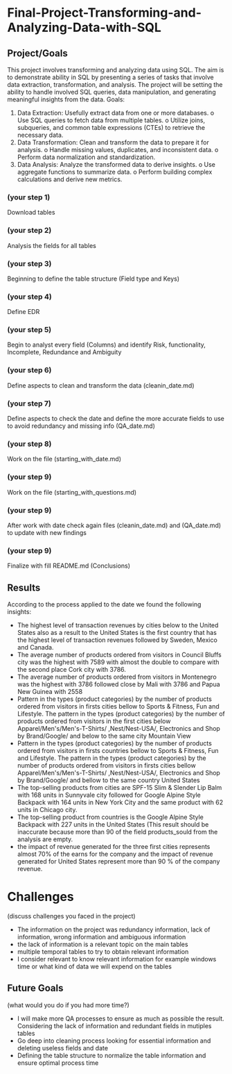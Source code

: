 # Final-Project-Transforming-and-Analyzing-Data-with-SQL

## Project/Goals

This project involves transforming and analyzing data using SQL. The aim is to demonstrate ability in SQL by presenting a series of tasks that involve data extraction, transformation, and analysis. The project will be setting the ability to handle involved SQL queries, data manipulation, and generating meaningful insights from the data.
Goals:
1.	Data Extraction: Usefully extract data from one or more databases.
o	Use SQL queries to fetch data from multiple tables.
o	Utilize joins, subqueries, and common table expressions (CTEs) to retrieve the necessary data.
2.	Data Transformation: Clean and transform the data to prepare it for analysis.
o	Handle missing values, duplicates, and inconsistent data.
o	Perform data normalization and standardization.
3.	Data Analysis: Analyze the transformed data to derive insights.
o	Use aggregate functions to summarize data.
o	Perform building complex calculations and derive new metrics.


### (your step 1)
 Download tables 
### (your step 2) 
 Analysis the fields for all tables 
### (your step 3) 
 Beginning to define the table structure (Field type and Keys)
### (your step 4) 
 Define EDR
### (your step 5) 
 Begin to analyst every field (Columns) and identify Risk, functionality, Incomplete, Redundance and Ambiguity 		
### (your step 6) 
 Define aspects to clean and transform the data (cleanin_date.md)
### (your step 7) 
 Define aspects to check the date and define the more accurate fields to use to avoid redundancy and missing info (QA_date.md)
### (your step 8) 
 Work on the file (starting_with_date.md)
### (your step 9)
 Work on the file (starting_with_questions.md)
### (your step 9)
 After work with date check again files (cleanin_date.md) and (QA_date.md) to update with new findings
### (your step 9)
 Finalize with fill README.md (Conclusions)

## Results
According to the process applied to the date we found the following insights:

- The highest level of transaction revenues by cities below to the United States also as a result to the United States
  is the first country that has the highest level of transaction revenues followed by Sweden, Mexico and Canada.
- The average number of products ordered from visitors in Council Bluffs city was the highest with 7589 with almost 
  the double to compare with the second place Cork city with 3786.
- The average number of products ordered from visitors in Montenegro was the highest with 3786 followed close by Mali with 3786
  and Papua New Guinea with 2558
- Pattern in the types (product categories) by the number of products ordered from visitors in  firsts cities bellow to 
  Sports & Fitness, Fun and Lifestyle. The pattern in the types (product categories) by the number of products ordered from visitors
  in the first cities below Apparel/Men's/Men's-T-Shirts/ ,Nest/Nest-USA/, Electronics and Shop by Brand/Google/ and below to the same city 
  Mountain View
- Pattern in the types (product categories) by the number of products ordered from visitors in  firsts countries bellow to 
  Sports & Fitness, Fun and Lifestyle. The pattern in the types (product categories) by the number of products ordered from visitors
  in  firsts cities bellow Apparel/Men's/Men's-T-Shirts/ ,Nest/Nest-USA/, Electronics and Shop by Brand/Google/ and bellow to the same country 
  United States 
- The top-selling products from cities are SPF-15 Slim & Slender Lip Balm with 168 units in Sunnyvale city followed for
  Google Alpine Style Backpack with 164 units in New York City and the same product with 62 units in Chicago city.
- The top-selling product from countries is the Google Alpine Style Backpack with 227 units in the United States (This result should be inaccurate 
  because more than 90 of the field products_sould from the analysis are empty. 
- the impact of revenue generated for the three first cities represents almost 70% of the earns for the company and the impact of revenue generated for
  United States represent more than 90 % of the company revenue.

# Challenges 
(discuss challenges you faced in the project)
- The information on the project was redundancy information, lack of information, wrong information and ambiguous information
- the lack of information is a relevant topic on the main tables
- multiple temporal tables to try to obtain relevant information
- I consider relevant to know relevant information for example windows time or what kind of data we will expend on the tables 

## Future Goals
(what would you do if you had more time?)
- I will make more QA processes to ensure as much as possible the result. Considering the lack of information and redundant fields in mutiples tables
- Go deep into cleaning process looking for essential information and deleting useless fields and date 
- Defining the table structure to normalize the table information and ensure optimal process time 